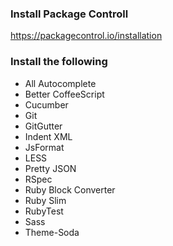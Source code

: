 ### Install Package Controll

https://packagecontrol.io/installation

### Install the following

- All Autocomplete
- Better CoffeeScript
- Cucumber
- Git
- GitGutter
- Indent XML
- JsFormat
- LESS
- Pretty JSON
- RSpec
- Ruby Block Converter
- Ruby Slim
- RubyTest
- Sass
- Theme-Soda
